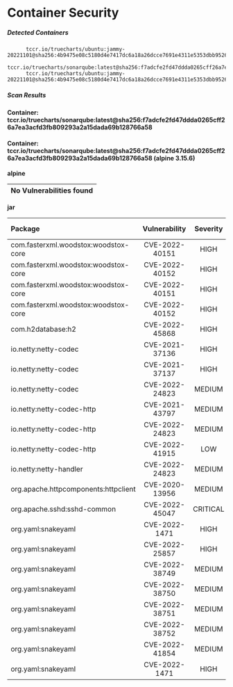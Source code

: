 # Container Security

##### Detected Containers

          tccr.io/truecharts/ubuntu:jammy-20221101@sha256:4b9475e08c5180d4e7417dc6a18a26dcce7691e4311e5353dbb952645c5ff43f
          tccr.io/truecharts/sonarqube:latest@sha256:f7adcfe2fd47ddda0265cff26a7ea3acfd3fb809293a2a15dada69b128766a58
          tccr.io/truecharts/ubuntu:jammy-20221101@sha256:4b9475e08c5180d4e7417dc6a18a26dcce7691e4311e5353dbb952645c5ff43f

##### Scan Results

**Container: tccr.io/truecharts/sonarqube:latest@sha256:f7adcfe2fd47ddda0265cff26a7ea3acfd3fb809293a2a15dada69b128766a58**

#### Container: tccr.io/truecharts/sonarqube:latest@sha256:f7adcfe2fd47ddda0265cff26a7ea3acfd3fb809293a2a15dada69b128766a58 (alpine 3.15.6)
    

**alpine**

      
| No Vulnerabilities found         |
|:---------------------------------|

      

**jar**

      
| Package         |    Vulnerability   |   Severity  |  Installed Version | Fixed Version |
|:----------------|:------------------:|:-----------:|:------------------:|:-------------:|
| com.fasterxml.woodstox:woodstox-core         |    CVE-2022-40151   |   HIGH  |  5.2.1 | 5.4.0, 6.4.0 |
| com.fasterxml.woodstox:woodstox-core         |    CVE-2022-40152   |   HIGH  |  5.2.1 | 5.4.0, 6.4.0 |
| com.fasterxml.woodstox:woodstox-core         |    CVE-2022-40151   |   HIGH  |  6.2.6 | 5.4.0, 6.4.0 |
| com.fasterxml.woodstox:woodstox-core         |    CVE-2022-40152   |   HIGH  |  6.2.6 | 5.4.0, 6.4.0 |
| com.h2database:h2         |    CVE-2022-45868   |   HIGH  |  2.1.214 |  |
| io.netty:netty-codec         |    CVE-2021-37136   |   HIGH  |  4.1.66.Final | 4.1.68.Final |
| io.netty:netty-codec         |    CVE-2021-37137   |   HIGH  |  4.1.66.Final | 4.1.68.Final |
| io.netty:netty-codec         |    CVE-2022-24823   |   MEDIUM  |  4.1.66.Final | 4.1.77.Final |
| io.netty:netty-codec-http         |    CVE-2021-43797   |   MEDIUM  |  4.1.66.Final | 4.1.71.Final |
| io.netty:netty-codec-http         |    CVE-2022-24823   |   MEDIUM  |  4.1.66.Final | 4.1.77.Final |
| io.netty:netty-codec-http         |    CVE-2022-41915   |   LOW  |  4.1.66.Final | 4.1.86.Final |
| io.netty:netty-handler         |    CVE-2022-24823   |   MEDIUM  |  4.1.66.Final | 4.1.77.Final |
| org.apache.httpcomponents:httpclient         |    CVE-2020-13956   |   MEDIUM  |  4.5.10 | 4.5.13 |
| org.apache.sshd:sshd-common         |    CVE-2022-45047   |   CRITICAL  |  2.8.0 | 2.9.2 |
| org.yaml:snakeyaml         |    CVE-2022-1471   |   HIGH  |  1.26 |  |
| org.yaml:snakeyaml         |    CVE-2022-25857   |   HIGH  |  1.26 | 1.31 |
| org.yaml:snakeyaml         |    CVE-2022-38749   |   MEDIUM  |  1.26 | 1.31 |
| org.yaml:snakeyaml         |    CVE-2022-38750   |   MEDIUM  |  1.26 | 1.31 |
| org.yaml:snakeyaml         |    CVE-2022-38751   |   MEDIUM  |  1.26 | 1.31 |
| org.yaml:snakeyaml         |    CVE-2022-38752   |   MEDIUM  |  1.26 | 1.32 |
| org.yaml:snakeyaml         |    CVE-2022-41854   |   MEDIUM  |  1.26 | 1.32 |
| org.yaml:snakeyaml         |    CVE-2022-1471   |   HIGH  |  1.33 |  |

